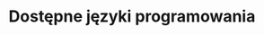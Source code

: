 ---
title: Dostępne języki programowania
categories: podstawowe-informacje
categoryID: podstawowe-informacje
order: 3
---